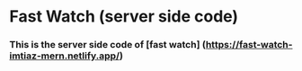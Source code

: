 # Fast Watch (server side code)

### This is the server side code of  [fast watch] (https://fast-watch-imtiaz-mern.netlify.app/)

